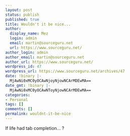 ```yaml
---
layout: post
status: publish
published: true
title: Wouldn't it be nice...
author:
  display_name: Mez
  login: admin
  email: martin@sourceguru.net
  url: https://www.sourceguru.net/
author_login: admin
author_email: martin@sourceguru.net
author_url: https://www.sourceguru.net/
wordpress_id: 47
wordpress_url: https://www.sourceguru.net/archives/47
date: !binary |-
  MjAwNi0xMC0yOCAwNjoyNjowNCArMDEwMA==
date_gmt: !binary |-
  MjAwNi0xMC0yOCAwNToyNjowNCArMDEwMA==
categories:
- Personal
tags: []
comments: []
permalink: wouldnt-it-be-nice
---
```

<p>If life had tab completion... ?</p>
